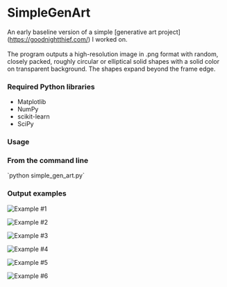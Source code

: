 # SimpleGenArt

An early baseline version of a simple [generative art project] (https://goodnightthief.com/) I worked on. 
<br><br>
The program outputs a high-resolution image in .png format with random, closely packed, roughly circular or elliptical solid shapes with a solid color on transparent background. The shapes expand beyond the frame edge.

<h3>Required Python libraries</h3>

+ Matplotlib
+ NumPy
+ scikit-learn
+ SciPy

<h3>Usage</h2>

<h3>From the command line</h3>
​
`python simple_gen_art.py`

<h3>Output examples</h3>

![Example #1](https://github.com/Turquoise69/SimpleGenArt/blob/main/readme_assets/1.jpg)

![Example #2](https://github.com/Turquoise69/SimpleGenArt/blob/main/readme_assets/2.jpg)

![Example #3](https://github.com/Turquoise69/SimpleGenArt/blob/main/readme_assets/3.jpg)

![Example #4](https://github.com/Turquoise69/SimpleGenArt/blob/main/readme_assets/4.jpg)

![Example #5](https://github.com/Turquoise69/SimpleGenArt/blob/main/readme_assets/5.jpg)

![Example #6](https://github.com/Turquoise69/SimpleGenArt/blob/main/readme_assets/6.jpg)


